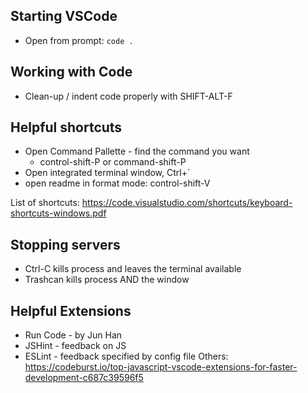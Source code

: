 ## Starting VSCode
* Open from prompt:  `code .`

## Working with Code
* Clean-up / indent code properly with SHIFT-ALT-F

## Helpful shortcuts
* Open Command Pallette - find the command you want
   * control-shift-P   or  command-shift-P
* Open integrated terminal window, Ctrl+`
* open readme in format mode: control-shift-V

List of shortcuts:
https://code.visualstudio.com/shortcuts/keyboard-shortcuts-windows.pdf 

## Stopping servers
* Ctrl-C kills process and leaves the terminal available
* Trashcan kills process AND the window

## Helpful Extensions
* Run Code - by Jun Han
* JSHint - feedback on JS
* ESLint - feedback specified by config file
Others:
https://codeburst.io/top-javascript-vscode-extensions-for-faster-development-c687c39596f5 
